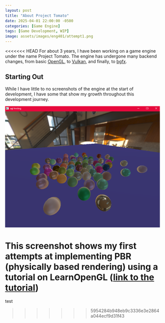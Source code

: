 ```yaml
---
layout: post
title: "About Project Tomato"
date: 2025-04-01 22:00:00 -0500
categories: [Game Engine]
tags: [Game Development, WIP]
image: assets/images/eng401/attempt1.png
---
```


<<<<<<< HEAD
For about 3 years, I have been working on a game engine under the name Project Tomato. The engine has undergone many backend changes, from basic [OpenGL](https://www.opengl.org), to [Vulkan](https://www.vulkan.org), and finally, to [bgfx](https://bkaradzic.github.io/bgfx/).

## Starting Out

While I have little to no screenshots of the engine at the start of development, I have some that show my growth throughout this development journey.

![pbr fail](/assets/images/eng401/pbr_fail.png)

This screenshot shows my first attempts at implementing PBR (physically based rendering) using a tutorial on LearnOpenGL ([link to the tutorial](https://learnopengl.com/PBR/Theory))
=======
test
>>>>>>> 5954284b948eb9c3336e3e2864a044ecf9d31f43
